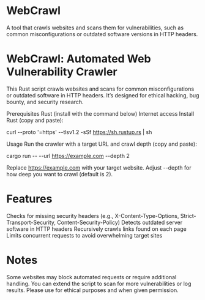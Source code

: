 # WebCrawl
A tool that crawls websites and scans them for vulnerabilities, such as common misconfigurations or outdated software versions in HTTP headers.

# WebCrawl: Automated Web Vulnerability Crawler
This Rust script crawls websites and scans for common misconfigurations or outdated software in HTTP headers. It’s designed for ethical hacking, bug bounty, and security research.

Prerequisites
Rust (install with the command below)
Internet access
Install Rust (copy and paste):

curl --proto '=https' --tlsv1.2 -sSf https://sh.rustup.rs | sh

Usage
Run the crawler with a target URL and crawl depth (copy and paste):

cargo run -- --url https://example.com --depth 2

Replace https://example.com with your target website.
Adjust --depth for how deep you want to crawl (default is 2).

# Features

Checks for missing security headers (e.g., X-Content-Type-Options, Strict-Transport-Security, Content-Security-Policy)
Detects outdated server software in HTTP headers
Recursively crawls links found on each page
Limits concurrent requests to avoid overwhelming target sites

# Notes
Some websites may block automated requests or require additional handling.
You can extend the script to scan for more vulnerabilities or log results.
Please use for ethical purposes and when given permission.
